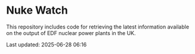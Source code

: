 # Nuke Watch

This repository includes code for retrieving the latest information available on the output of EDF nuclear power plants in the UK.

Last updated: 2025-06-28 06:16